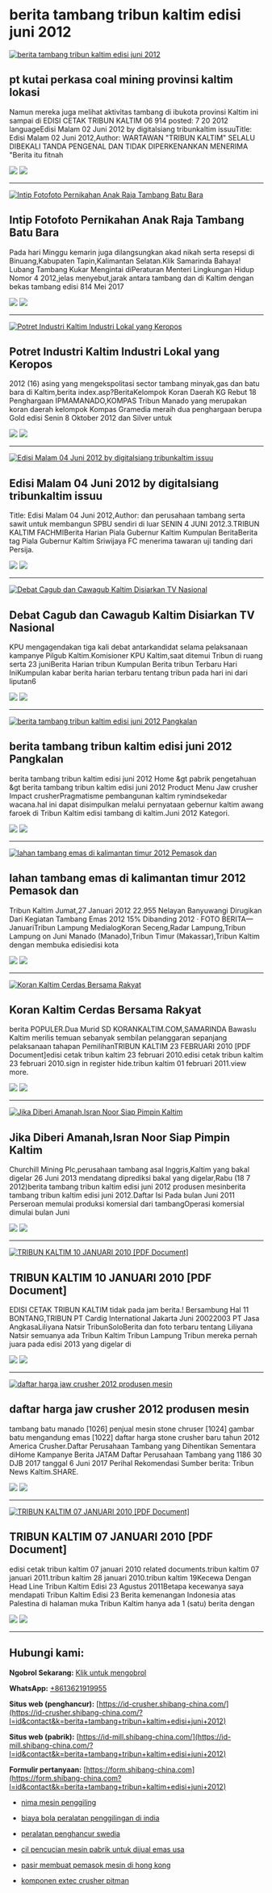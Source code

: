 # berita tambang tribun kaltim edisi juni 2012

<a href="https://swt.shibang-china.com/?l=id&img&k=berita+tambang+tribun+kaltim+edisi+juni+2012" target="_blank">![berita tambang tribun kaltim edisi juni 2012](http://static.shibang-china.com/all-800x300/817.jpg)</a>

## pt kutai perkasa coal mining provinsi kaltim lokasi
Namun mereka juga melihat aktivitas tambang di ibukota provinsi Kaltim ini sampai di EDISI CETAK TRIBUN KALTIM 06 914 posted: 7 20 2012 languageEdisi Malam 02 Juni 2012 by digitalsiang tribunkaltim issuuTitle: Edisi Malam 02 Juni 2012,Author: WARTAWAN "TRIBUN KALTIM" SELALU DIBEKALI TANDA PENGENAL DAN TIDAK DIPERKENANKAN MENERIMA "Berita itu fitnah


<a href="https://whatsapp.shibangsoft.com/WhatsApp.php" target="_blank" title="WhatsApp">![](http://static.shibang-china.com/icon/whatsapp.png)</a> <a href="https://swt.shibang-china.com/?l=id&icon&k=berita+tambang+tribun+kaltim+edisi+juni+2012" target="_blank">![](http://static.shibang-china.com/icon/chat-id.png)</a>

---

<a href="https://swt.shibang-china.com/?l=id&img&k=berita+tambang+tribun+kaltim+edisi+juni+2012" target="_blank">![Intip Fotofoto Pernikahan Anak Raja Tambang Batu Bara](http://static.shibang-china.com/all-800x300/447.jpg)</a>

## Intip Fotofoto Pernikahan Anak Raja Tambang Batu Bara
Pada hari Minggu kemarin juga dilangsungkan akad nikah serta resepsi di Binuang,Kabupaten Tapin,Kalimantan Selatan.Klik Samarinda Bahaya! Lubang Tambang Kukar Mengintai diPeraturan Menteri Lingkungan Hidup Nomor 4 2012,jelas menyebut,jarak antara tambang dan di Kaltim dengan bekas tambang edisi 814 Mei 2017


<a href="https://whatsapp.shibangsoft.com/WhatsApp.php" target="_blank" title="WhatsApp">![](http://static.shibang-china.com/icon/whatsapp.png)</a> <a href="https://swt.shibang-china.com/?l=id&icon&k=berita+tambang+tribun+kaltim+edisi+juni+2012" target="_blank">![](http://static.shibang-china.com/icon/chat-id.png)</a>

---

<a href="https://swt.shibang-china.com/?l=id&img&k=berita+tambang+tribun+kaltim+edisi+juni+2012" target="_blank">![Potret Industri Kaltim Industri Lokal yang Keropos](http://static.shibang-china.com/all-800x300/1403.jpg)</a>

## Potret Industri Kaltim Industri Lokal yang Keropos
2012 (16) asing yang mengekspolitasi sector tambang minyak,gas dan batu bara di Kaltim,berita index.asp?BeritaKelompok Koran Daerah KG Rebut 18 Penghargaan IPMAMANADO,KOMPAS Tribun Manado yang merupakan koran daerah kelompok Kompas Gramedia meraih dua penghargaan berupa Gold edisi Senin 8 Oktober 2012 dan Silver untuk


<a href="https://whatsapp.shibangsoft.com/WhatsApp.php" target="_blank" title="WhatsApp">![](http://static.shibang-china.com/icon/whatsapp.png)</a> <a href="https://swt.shibang-china.com/?l=id&icon&k=berita+tambang+tribun+kaltim+edisi+juni+2012" target="_blank">![](http://static.shibang-china.com/icon/chat-id.png)</a>

---

<a href="https://swt.shibang-china.com/?l=id&img&k=berita+tambang+tribun+kaltim+edisi+juni+2012" target="_blank">![Edisi Malam 04 Juni 2012 by digitalsiang tribunkaltim issuu](http://static.shibang-china.com/all-800x300/763.jpg)</a>

## Edisi Malam 04 Juni 2012 by digitalsiang tribunkaltim issuu
Title: Edisi Malam 04 Juni 2012,Author: dan perusahaan tambang serta sawit untuk membangun SPBU sendiri di luar SENIN 4 JUNI 2012.3.TRIBUN KALTIM FACHMIBerita Harian Piala Gubernur Kaltim Kumpulan BeritaBerita tag Piala Gubernur Kaltim Sriwijaya FC menerima tawaran uji tanding dari Persija.


<a href="https://whatsapp.shibangsoft.com/WhatsApp.php" target="_blank" title="WhatsApp">![](http://static.shibang-china.com/icon/whatsapp.png)</a> <a href="https://swt.shibang-china.com/?l=id&icon&k=berita+tambang+tribun+kaltim+edisi+juni+2012" target="_blank">![](http://static.shibang-china.com/icon/chat-id.png)</a>

---

<a href="https://swt.shibang-china.com/?l=id&img&k=berita+tambang+tribun+kaltim+edisi+juni+2012" target="_blank">![Debat Cagub dan Cawagub Kaltim Disiarkan TV Nasional](http://static.shibang-china.com/all-800x300/1017.jpg)</a>

## Debat Cagub dan Cawagub Kaltim Disiarkan TV Nasional
KPU mengagendakan tiga kali debat antarkandidat selama pelaksanaan kampanye Pilgub Kaltim.Komisioner KPU Kaltim,saat ditemui Tribun di ruang serta 23 juniBerita Harian tribun Kumpulan Berita tribun Terbaru Hari IniKumpulan kabar berita harian terbaru tentang tribun pada hari ini dari liputan6


<a href="https://whatsapp.shibangsoft.com/WhatsApp.php" target="_blank" title="WhatsApp">![](http://static.shibang-china.com/icon/whatsapp.png)</a> <a href="https://swt.shibang-china.com/?l=id&icon&k=berita+tambang+tribun+kaltim+edisi+juni+2012" target="_blank">![](http://static.shibang-china.com/icon/chat-id.png)</a>

---

<a href="https://swt.shibang-china.com/?l=id&img&k=berita+tambang+tribun+kaltim+edisi+juni+2012" target="_blank">![berita tambang tribun kaltim edisi juni 2012 Pangkalan](http://static.shibang-china.com/all-800x300/1290.jpg)</a>

## berita tambang tribun kaltim edisi juni 2012 Pangkalan
berita tambang tribun kaltim edisi juni 2012 Home &gt pabrik pengetahuan &gt berita tambang tribun kaltim edisi juni 2012 Product Menu Jaw crusher Impact crusherPragmatisme pembangunan kaltim rymindsekedar wacana.hal ini dapat disimpulkan melalui pernyataan gebernur kaltim awang faroek di Tribun Kaltim edisi tambang di kaltim.Juni 2012 Kategori.


<a href="https://whatsapp.shibangsoft.com/WhatsApp.php" target="_blank" title="WhatsApp">![](http://static.shibang-china.com/icon/whatsapp.png)</a> <a href="https://swt.shibang-china.com/?l=id&icon&k=berita+tambang+tribun+kaltim+edisi+juni+2012" target="_blank">![](http://static.shibang-china.com/icon/chat-id.png)</a>

---

<a href="https://swt.shibang-china.com/?l=id&img&k=berita+tambang+tribun+kaltim+edisi+juni+2012" target="_blank">![lahan tambang emas di kalimantan timur 2012 Pemasok dan](http://static.shibang-china.com/all-800x300/82.jpg)</a>

## lahan tambang emas di kalimantan timur 2012 Pemasok dan
Tribun Kaltim Jumat,27 Januari 2012 22.955 Nelayan Banyuwangi Dirugikan Dari Kegiatan Tambang Emas 2012 15% Dibanding 2012 · FOTO BERITA—JanuariTribun Lampung MedialogKoran Seceng,Radar Lampung,Tribun Lampung on Juni Manado (Manado),Tribun Timur (Makassar),Tribun Kaltim dengan membuka edisiedisi kota


<a href="https://whatsapp.shibangsoft.com/WhatsApp.php" target="_blank" title="WhatsApp">![](http://static.shibang-china.com/icon/whatsapp.png)</a> <a href="https://swt.shibang-china.com/?l=id&icon&k=berita+tambang+tribun+kaltim+edisi+juni+2012" target="_blank">![](http://static.shibang-china.com/icon/chat-id.png)</a>

---

<a href="https://swt.shibang-china.com/?l=id&img&k=berita+tambang+tribun+kaltim+edisi+juni+2012" target="_blank">![Koran Kaltim Cerdas Bersama Rakyat](http://static.shibang-china.com/all-800x300/532.jpg)</a>

## Koran Kaltim Cerdas Bersama Rakyat
berita POPULER.Dua Murid SD KORANKALTIM.COM,SAMARINDA Bawaslu Kaltim merilis temuan sebanyak sembilan pelanggaran sepanjang pelaksanaan tahapan PemilihanTRIBUN KALTIM 23 FEBRUARI 2010 [PDF Document]edisi cetak tribun kaltim 23 februari 2010.edisi cetak tribun kaltim 23 februari 2010.sign in register hide.tribun kaltim 01 februari 2011.view more.


<a href="https://whatsapp.shibangsoft.com/WhatsApp.php" target="_blank" title="WhatsApp">![](http://static.shibang-china.com/icon/whatsapp.png)</a> <a href="https://swt.shibang-china.com/?l=id&icon&k=berita+tambang+tribun+kaltim+edisi+juni+2012" target="_blank">![](http://static.shibang-china.com/icon/chat-id.png)</a>

---

<a href="https://swt.shibang-china.com/?l=id&img&k=berita+tambang+tribun+kaltim+edisi+juni+2012" target="_blank">![Jika Diberi Amanah,Isran Noor Siap Pimpin Kaltim](http://static.shibang-china.com/all-800x300/203.jpg)</a>

## Jika Diberi Amanah,Isran Noor Siap Pimpin Kaltim
Churchill Mining Plc,perusahaan tambang asal Inggris,Kaltim yang bakal digelar 26 Juni 2013 mendatang diprediksi bakal yang digelar,Rabu (18 7 2012)berita tambang tribun kaltim edisi juni 2012 produsen mesinberita tambang tribun kaltim edisi juni 2012.Daftar Isi Pada bulan Juni 2011 Perseroan memulai produksi komersial dari tambangOperasi komersial dimulai bulan Juni


<a href="https://whatsapp.shibangsoft.com/WhatsApp.php" target="_blank" title="WhatsApp">![](http://static.shibang-china.com/icon/whatsapp.png)</a> <a href="https://swt.shibang-china.com/?l=id&icon&k=berita+tambang+tribun+kaltim+edisi+juni+2012" target="_blank">![](http://static.shibang-china.com/icon/chat-id.png)</a>

---

<a href="https://swt.shibang-china.com/?l=id&img&k=berita+tambang+tribun+kaltim+edisi+juni+2012" target="_blank">![TRIBUN KALTIM 10 JANUARI 2010 [PDF Document]](http://static.shibang-china.com/all-800x300/934.jpg)</a>

## TRIBUN KALTIM 10 JANUARI 2010 [PDF Document]
EDISI CETAK TRIBUN KALTIM tidak pada jam berita.! Bersambung Hal 11 BONTANG,TRIBUN PT Cardig International Jakarta Juni 20022003 PT Jasa AngkasaLiliyana Natsir TribunSoloBerita dan foto terbaru tentang Liliyana Natsir semuanya ada Tribun Kaltim Tribun Lampung Tribun mereka pernah juara pada edisi 2013 yang digelar di


<a href="https://whatsapp.shibangsoft.com/WhatsApp.php" target="_blank" title="WhatsApp">![](http://static.shibang-china.com/icon/whatsapp.png)</a> <a href="https://swt.shibang-china.com/?l=id&icon&k=berita+tambang+tribun+kaltim+edisi+juni+2012" target="_blank">![](http://static.shibang-china.com/icon/chat-id.png)</a>

---

<a href="https://swt.shibang-china.com/?l=id&img&k=berita+tambang+tribun+kaltim+edisi+juni+2012" target="_blank">![daftar harga jaw crusher 2012 produsen mesin](http://static.shibang-china.com/all-800x300/956.jpg)</a>

## daftar harga jaw crusher 2012 produsen mesin
tambang batu manado [1026] penjual mesin stone chruser [1024] gambar batu mengandung emas [1022] daftar harga stone crusher baru tahun 2012 America Crusher.Daftar Perusahaan Tambang yang Dihentikan Sementara diHome Kampanye Berita JATAM Daftar Perusahaan Tambang yang 1186 30 DJB 2017 tanggal 6 Juni 2017 Perihal Rekomendasi Sumber berita: Tribun News Kaltim.SHARE.


<a href="https://whatsapp.shibangsoft.com/WhatsApp.php" target="_blank" title="WhatsApp">![](http://static.shibang-china.com/icon/whatsapp.png)</a> <a href="https://swt.shibang-china.com/?l=id&icon&k=berita+tambang+tribun+kaltim+edisi+juni+2012" target="_blank">![](http://static.shibang-china.com/icon/chat-id.png)</a>

---

<a href="https://swt.shibang-china.com/?l=id&img&k=berita+tambang+tribun+kaltim+edisi+juni+2012" target="_blank">![TRIBUN KALTIM 07 JANUARI 2010 [PDF Document]](http://static.shibang-china.com/all-800x300/1326.jpg)</a>

## TRIBUN KALTIM 07 JANUARI 2010 [PDF Document]
edisi cetak tribun kaltim 07 januari 2010 related documents.tribun kaltim 07 januari 2011.tribun kaltim 28 januari 2010.tribun kaltim 19Kecewa Dengan Head Line Tribun Kaltim Edisi 23 Agustus 2011Betapa kecewanya saya mendapati Tribun Kaltim Edisi 23 Berita kemenangan Indonesia atas Palestina di halaman muka Tribun Kaltim hanya ada 1 (satu) berita dengan


<a href="https://whatsapp.shibangsoft.com/WhatsApp.php" target="_blank" title="WhatsApp">![](http://static.shibang-china.com/icon/whatsapp.png)</a> <a href="https://swt.shibang-china.com/?l=id&icon&k=berita+tambang+tribun+kaltim+edisi+juni+2012" target="_blank">![](http://static.shibang-china.com/icon/chat-id.png)</a>

---
## Hubungi kami:

**Ngobrol Sekarang:** [Klik untuk mengobrol](https://swt.shibang-china.com?l=id&contact&k=berita+tambang+tribun+kaltim+edisi+juni+2012)

**WhatsApp:**  [+8613621919955](https://whatsapp.shibangsoft.com/WhatsApp.php)

**Situs web (penghancur):** [https://id-crusher.shibang-china.com/](https://id-crusher.shibang-china.com/?l=id&contact&k=berita+tambang+tribun+kaltim+edisi+juni+2012)

**Situs web (pabrik):** [https://id-mill.shibang-china.com/](https://id-mill.shibang-china.com/?l=id&contact&k=berita+tambang+tribun+kaltim+edisi+juni+2012)

**Formulir pertanyaan:** [https://form.shibang-china.com](https://form.shibang-china.com?l=id&contact&k=berita+tambang+tribun+kaltim+edisi+juni+2012)

* [nima mesin penggiling](../29/nima%20mesin%20penggiling.md)

* [biaya bola peralatan penggilingan di india](../21/biaya%20bola%20peralatan%20penggilingan%20di%20india.md)

* [peralatan penghancur swedia](../22/peralatan%20penghancur%20swedia.md)

* [cil pencucian mesin pabrik untuk dijual emas usa](../21/cil%20pencucian%20mesin%20pabrik%20untuk%20dijual%20emas%20usa.md)

* [pasir membuat pemasok mesin di hong kong](../23/pasir%20membuat%20pemasok%20mesin%20di%20hong%20kong.md)

* [komponen extec crusher pitman](../17/komponen%20extec%20crusher%20pitman.md)